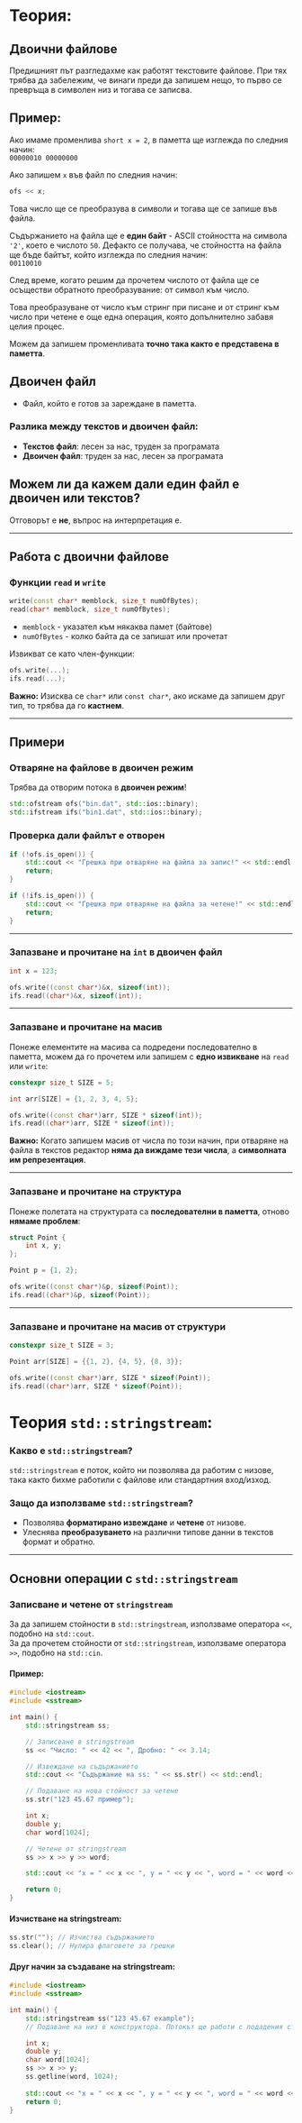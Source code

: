 # Теория:
## Двоични файлове

Предишният път разгледахме как работят текстовите файлове. При тях трябва да забележим, че винаги преди да запишем нещо, то първо се превръща в символен низ и тогава се записва.

## Пример:
Ако имаме променлива `short x = 2`, в паметта ще изглежда по следния начин:  
`00000010 00000000`

Ако запишем `x` във файл по следния начин:
```cpp
ofs << x;
```
Това число ще се преобразува в символи и тогава ще се запише във файла. 

Съдържанието на файла ще е **един байт** - ASCII стойността на символа `'2'`, което е числото `50`. Дефакто се получава, че стойността на файла ще бъде байтът, 
който изглежда по следния начин:  
`00110010`

След време, когато решим да прочетем числото от файла ще се осъществи обратното преобразувание: от символ към число.

Това преобразуване от число към стринг при писане и от стринг към число при четене е още една операция, която допълнително забавя целия процес.

Можем да запишем променливата **точно така както е представена в паметта**.

## Двоичен файл
- Файл, който е готов за зареждане в паметта.

### Разлика между текстов и двоичен файл:
- **Текстов файл**: лесен за нас, труден за програмата
- **Двоичен файл**: труден за нас, лесен за програмата

## Можем ли да кажем дали един файл е двоичен или текстов?
Отговорът е **не**, въпрос на интерпретация е.

---

## Работа с двоични файлове

### Функции `read` и `write`

```cpp
write(const char* memblock, size_t numOfBytes);
read(char* memblock, size_t numOfBytes);
```

- `memblock` - указател към някаква памет (байтове)
- `numOfBytes` - колко байта да се запишат или прочетат

Извикват се като член-функции:
```cpp
ofs.write(...);
ifs.read(...);
```

**Важно:** Изисква се `char*` или `const char*`, ако искаме да запишем друг тип, то трябва да го **кастнем**.

---

## Примери

### Отваряне на файлове в двоичен режим
Трябва да отворим потока в **двоичен режим**!

```cpp
std::ofstream ofs("bin.dat", std::ios::binary);
std::ifstream ifs("bin1.dat", std::ios::binary);
```

### Проверка дали файлът е отворен
```cpp
if (!ofs.is_open()) {
    std::cout << "Грешка при отваряне на файла за запис!" << std::endl;
    return;
}

if (!ifs.is_open()) {
    std::cout << "Грешка при отваряне на файла за четене!" << std::endl;
    return;
}
```

---

### Запазване и прочитане на `int` в двоичен файл
```cpp
int x = 123;

ofs.write((const char*)&x, sizeof(int));
ifs.read((char*)&x, sizeof(int));
```

---

### Запазване и прочитане на масив
Понеже елементите на масива са подредени последователно в паметта, можем да го прочетем или запишем с **едно извикване** на `read` или `write`:
```cpp
constexpr size_t SIZE = 5;

int arr[SIZE] = {1, 2, 3, 4, 5};

ofs.write((const char*)arr, SIZE * sizeof(int));
ifs.read((char*)arr, SIZE * sizeof(int));
```

**Важно:** Когато запишем масив от числа по този начин, при отваряне на файла в текстов редактор **няма да виждаме тези числа**, а **символната им репрезентация**.

---

### Запазване и прочитане на структура
Понеже полетата на структурата са **последователни в паметта**, отново **нямаме проблем**:
```cpp
struct Point {
    int x, y;
};

Point p = {1, 2};

ofs.write((const char*)&p, sizeof(Point));
ifs.read((char*)&p, sizeof(Point));
```

---

### Запазване и прочитане на масив от структури
```cpp
constexpr size_t SIZE = 3;

Point arr[SIZE] = {{1, 2}, {4, 5}, {8, 3}};

ofs.write((const char*)arr, SIZE * sizeof(Point));
ifs.read((char*)arr, SIZE * sizeof(Point));
```

# Теория `std::stringstream`:

### Какво е `std::stringstream`?  
`std::stringstream` е поток, който ни позволява да работим с низове, така както бихме работили с файлове или стандартния вход/изход.  

### Защо да използваме `std::stringstream`?  
- Позволява **форматирано извеждане** и **четене** от низове.  
- Улеснява **преобразуването** на различни типове данни в текстов формат и обратно.  

---

## Основни операции с `std::stringstream`

### Записване и четене от `stringstream`  
За да запишем стойности в `std::stringstream`, използваме оператора `<<`, подобно на `std::cout`.  
За да прочетем стойности от `std::stringstream`, използваме оператора `>>`, подобно на `std::cin`.  

#### Пример:  
```cpp
#include <iostream>
#include <sstream>

int main() {
	std::stringstream ss;

	// Записване в stringstream
	ss << "Число: " << 42 << ", Дробно: " << 3.14;

	// Извеждане на съдържанието
	std::cout << "Съдържание на ss: " << ss.str() << std::endl;

	// Подаване на нова стойност за четене
	ss.str("123 45.67 пример");

	int x;
	double y;
	char word[1024];

	// Четене от stringstream
	ss >> x >> y >> word;

	std::cout << "x = " << x << ", y = " << y << ", word = " << word << std::endl;

	return 0;
}
```

#### Изчистване на stringstream:

```c++
ss.str(""); // Изчиства съдържанието 
ss.clear(); // Нулира флаговете за грешки
```

#### Друг начин за създаване на stringstream:

```c++
#include <iostream>
#include <sstream>

int main() {
	std::stringstream ss("123 45.67 example");
	// Подаване на низ в конструктора. Потокът ще работи с подадения стринг.

	int x;
	double y;
	char word[1024];
	ss >> x >> y;
	ss.getline(word, 1024);
    
	std::cout << "x = " << x << ", y = " << y << ", word = " << word << std::endl;
	return 0;
}

```

